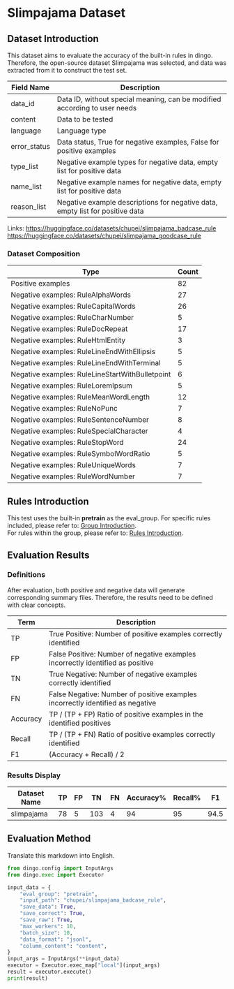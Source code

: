 # Slimpajama Dataset

## Dataset Introduction
This dataset aims to evaluate the accuracy of the built-in rules in dingo. Therefore, the open-source dataset Slimpajama was selected, and data was extracted from it to construct the test set.

| Field Name   | Description                                                                   |
|--------------|-------------------------------------------------------------------------------|
| data_id      | Data ID, without special meaning, can be modified according to user needs     |
| content      | Data to be tested                                                             |
| language     | Language type                                                                 |
| error_status | Data status, True for negative examples, False for positive examples          |
| type_list    | Negative example types for negative data, empty list for positive data        |
| name_list    | Negative example names for negative data, empty list for positive data        |
| reason_list  | Negative example descriptions for negative data, empty list for positive data |

Links:
https://huggingface.co/datasets/chupei/slimpajama_badcase_rule
https://huggingface.co/datasets/chupei/slimpajama_goodcase_rule

### Dataset Composition
| Type                                            | Count |
|-------------------------------------------------|-------|
| Positive examples                               | 82    |
| Negative examples: RuleAlphaWords               | 27    |
| Negative examples: RuleCapitalWords             | 26    |
| Negative examples: RuleCharNumber               | 5     |
| Negative examples: RuleDocRepeat                | 17    |
| Negative examples: RuleHtmlEntity               | 3     |
| Negative examples: RuleLineEndWithEllipsis      | 5     |
| Negative examples: RuleLineEndWithTerminal      | 5     |
| Negative examples: RuleLineStartWithBulletpoint | 6     |
| Negative examples: RuleLoremIpsum               | 5     |
| Negative examples: RuleMeanWordLength           | 12    |
| Negative examples: RuleNoPunc                   | 7     |
| Negative examples: RuleSentenceNumber           | 8     |
| Negative examples: RuleSpecialCharacter         | 4     |
| Negative examples: RuleStopWord                 | 24    |
| Negative examples: RuleSymbolWordRatio          | 5     |
| Negative examples: RuleUniqueWords              | 7     |
| Negative examples: RuleWordNumber               | 7     |

## Rules Introduction
This test uses the built-in **pretrain** as the eval_group. For specific rules included, please refer to: [Group Introduction](../../groups.md).<br>
For rules within the group, please refer to: [Rules Introduction](../../rules.md).

## Evaluation Results
### Definitions
After evaluation, both positive and negative data will generate corresponding summary files. Therefore, the results need to be defined with clear concepts.

| Term     | Description                                                                    |
|----------|--------------------------------------------------------------------------------|
| TP       | True Positive: Number of positive examples correctly identified                |
| FP       | False Positive: Number of negative examples incorrectly identified as positive |
| TN       | True Negative: Number of negative examples correctly identified                |
| FN       | False Negative: Number of positive examples incorrectly identified as negative |
| Accuracy | TP / (TP + FP) Ratio of positive examples in the identified positives          |
| Recall   | TP / (TP + FN) Ratio of positive examples correctly identified                 |
| F1       | (Accuracy + Recall) / 2                                                        |

### Results Display
| Dataset Name | TP | FP | TN  | FN | Accuracy% | Recall% | F1   |
|--------------|----|----|-----|----|-----------|---------|------|
| slimpajama   | 78 | 5  | 103 | 4  | 94        | 95      | 94.5 |

## Evaluation Method
Translate this markdown into English.

```python
from dingo.config import InputArgs
from dingo.exec import Executor

input_data = {
    "eval_group": "pretrain",
    "input_path": "chupei/slimpajama_badcase_rule",
    "save_data": True,
    "save_correct": True,
    "save_raw": True,
    "max_workers": 10,
    "batch_size": 10,
    "data_format": "jsonl",
    "column_content": "content",
}
input_args = InputArgs(**input_data)
executor = Executor.exec_map["local"](input_args)
result = executor.execute()
print(result)
```
